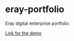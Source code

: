 # eray-portfolio
Eray digital enterprise portfolio

[Link for the demo](https://eraydigital.vercel.app/)
